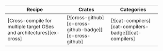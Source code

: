 | Recipe | Crates | Categories |
|---|---|---|
| [Cross-compile for multiple target OSes and architectures][ex-cross] | [![cross-github][c-cross-github-badge]][c-cross-github] | [![cat-compilers][cat-compilers-badge]][cat-compilers]  |
